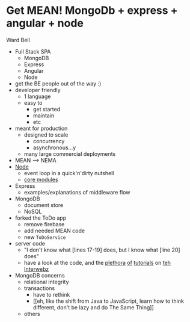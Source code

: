Get MEAN! MongoDb + express + angular + node
============================================

Ward Bell

* Full Stack SPA
  * MongoDB
  * Express
  * Angular
  * Node
* get the BE people out of the way :)
* developer friendly
    * 1 language
    * easy to
        * get started
        * maintain
        * etc
* meant for production
    * designed to scale
        * concurrency
        * asynchronous...y
    * many large commercial deployments
* MEAN --> NEMA
* [Node](http://nodejs.org)
    * event loop in a quick'n'dirty nutshell
    * [core modules](http://nodejs.org/api/)
* Express
    * examples/explanations of middleware flow
* MongoDB
    * document store
    * NoSQL
* forked the ToDo app
    * remove firebase
    * add needed MEAN code
    * new `ToDoService`
* server code
    * "I don't know what [lines 17-19] does, but I know what [line 20] does"
    * have a look at the code, and the [plethora](http://mean.io/#!/) [of](http://blog.mongodb.org/post/49262866911/the-mean-stack-mongodb-expressjs-angularjs-and) [tutorials](http://meanjs.org/) on [teh Interwebz](https://www.google.com/search?q=MEAN+stack)
* MongoDB concerns
    * relational integrity
    * transactions
        * have to rethink
        * [[eh, like the shift from Java to JavaScript, learn how to think different, don't be lazy and do The Same Thing]]
    * others
